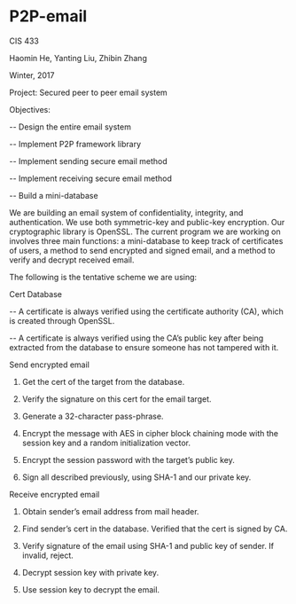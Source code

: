# P2P-email

CIS 433 

Haomin He, Yanting Liu, Zhibin Zhang

Winter, 2017

Project: Secured peer to peer email system

Objectives: 

-- Design the entire email system

-- Implement P2P framework library

-- Implement sending secure email method

-- Implement receiving secure email method

-- Build a mini-database 

We are building an email system of confidentiality, integrity, and authentication. We use both symmetric-key and public-key encryption. Our cryptographic library is OpenSSL. The current program we are working on involves three main functions: a mini-database to keep track of certificates of users, a method to send encrypted and signed email, and a method to verify and decrypt received email.
 
The following is the tentative scheme we are using:
 
Cert Database

-- A certificate is always verified using the certificate authority (CA), which is created through OpenSSL.

--  A certificate is always verified using the CA’s public key after being extracted from the database to ensure someone has not tampered with it.
 
Send encrypted email

1. Get the cert of the target from the database.

2. Verify the signature on this cert for the email target.

3. Generate a 32-character pass-phrase.

4. Encrypt the message with AES in cipher block chaining mode with the session key and a random initialization vector.

5. Encrypt the session password with the target’s public key.

6. Sign all described previously, using SHA-1 and our private key.
 
Receive encrypted email

1. Obtain sender’s email address from mail header.

2. Find sender’s cert in the database. Verified that the cert is signed by CA.

3. Verify signature of the email using SHA-1 and public key of sender. If invalid, reject.

4. Decrypt session key with private key.

5. Use session key to decrypt the email.


